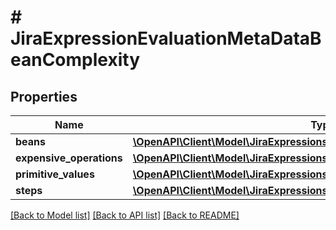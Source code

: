 # # JiraExpressionEvaluationMetaDataBeanComplexity

## Properties

Name | Type | Description | Notes
------------ | ------------- | ------------- | -------------
**beans** | [**\OpenAPI\Client\Model\JiraExpressionsComplexityBeanBeans**](JiraExpressionsComplexityBeanBeans.md) |  |
**expensive_operations** | [**\OpenAPI\Client\Model\JiraExpressionsComplexityBeanExpensiveOperations**](JiraExpressionsComplexityBeanExpensiveOperations.md) |  |
**primitive_values** | [**\OpenAPI\Client\Model\JiraExpressionsComplexityBeanPrimitiveValues**](JiraExpressionsComplexityBeanPrimitiveValues.md) |  |
**steps** | [**\OpenAPI\Client\Model\JiraExpressionsComplexityBeanSteps**](JiraExpressionsComplexityBeanSteps.md) |  |

[[Back to Model list]](../../README.md#models) [[Back to API list]](../../README.md#endpoints) [[Back to README]](../../README.md)
